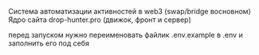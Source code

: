 Система автоматизации активностей в web3 (swap/bridge восновном)
Ядро сайта drop-hunter.pro (движок, фронт и сервер)

перед запуском нужно переименовать файлик .env.example в .env и заполнить его под себя
